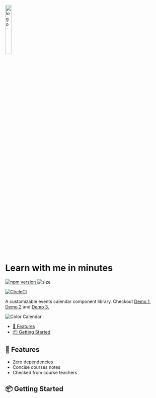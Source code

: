 <p><img src="https://raw.githubusercontent.com/PawanKolhe/color-calendar/master/screenshots/logo.png" alt="logo" width="20%" /></p>
<p>
    <h1>Learn with me in minutes</h1>
</p>
<p>
    <a href="https://www.npmjs.com/package/color-calendar">
        <img src="https://img.shields.io/npm/v/color-calendar?style=flat-square" alt="npm version" />
    </a>
    <img src="https://img.shields.io/bundlephobia/min/color-calendar?style=flat-square" alt="size" />
</p>

[![CircleCI](https://circleci.com/gh/PawanKolhe/color-calendar.svg?style=svg)](https://circleci.com/gh/PawanKolhe/color-calendar)

<p>
    A customizable events calendar component library. Checkout <a href="https://online-tech-confs.herokuapp.com/">Demo 1</a>, <a href="https://v84yk.csb.app/">Demo 2</a> and <a href="https://codesandbox.io/s/color-calendar-bnwdu">Demo 3.</a>
</p>

![Color Calendar](https://raw.githubusercontent.com/PawanKolhe/color-calendar/master/screenshots/poster_calendar.png)

- [🚀 Features](#-features)
- [📦 Getting Started](#-getting-started)

<a id="features"></a>

## 🚀 Features

- Zero dependencies
- Concise courses notes
- Checked from course teachers

<a id="getting-started"></a>

## 📦 Getting Started


